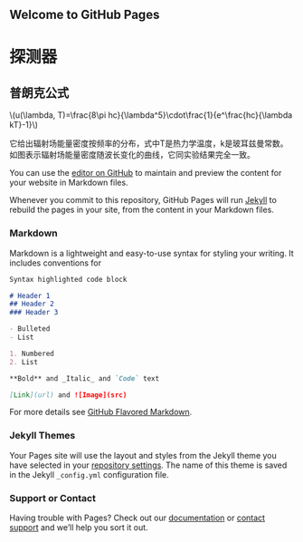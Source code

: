 ## Welcome to GitHub Pages

# 探测器
## 普朗克公式

<script type="text/javascript" src="http://cdn.mathjax.org/mathjax/latest/MathJax.js?config=default"></script>

\\(u(\lambda, T)=\frac{8\pi hc}{\lambda^5}\cdot\frac{1}{e^\frac{hc}{\lambda kT}-1}\\)

它给出辐射场能量密度按频率的分布，式中T是热力学温度，k是玻耳兹曼常数。如图表示辐射场能量密度随波长变化的曲线，它同实验结果完全一致。

You can use the [editor on GitHub](https://github.com/Bingray/liubin803.github.io/edit/master/README.md) to maintain and preview the content for your website in Markdown files.

Whenever you commit to this repository, GitHub Pages will run [Jekyll](https://jekyllrb.com/) to rebuild the pages in your site, from the content in your Markdown files.

### Markdown

Markdown is a lightweight and easy-to-use syntax for styling your writing. It includes conventions for

```markdown
Syntax highlighted code block

# Header 1
## Header 2
### Header 3

- Bulleted
- List

1. Numbered
2. List

**Bold** and _Italic_ and `Code` text

[Link](url) and ![Image](src)
```

For more details see [GitHub Flavored Markdown](https://guides.github.com/features/mastering-markdown/).

### Jekyll Themes

Your Pages site will use the layout and styles from the Jekyll theme you have selected in your [repository settings](https://github.com/Bingray/liubin803.github.io/settings). The name of this theme is saved in the Jekyll `_config.yml` configuration file.

### Support or Contact

Having trouble with Pages? Check out our [documentation](https://help.github.com/categories/github-pages-basics/) or [contact support](https://github.com/contact) and we’ll help you sort it out.
